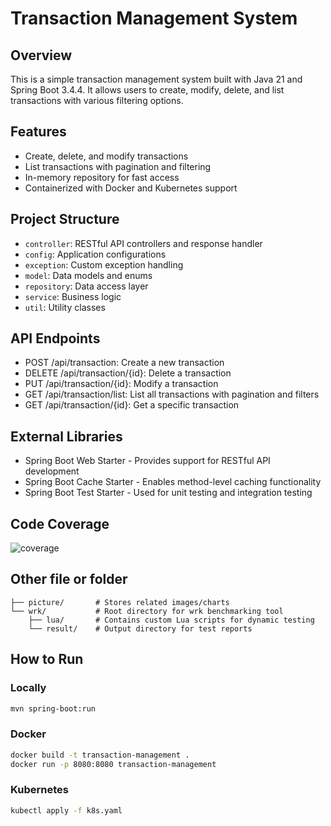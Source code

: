 # Transaction Management System

## Overview
This is a simple transaction management system built with Java 21 and Spring Boot 3.4.4. It allows users to create, modify, delete, and list transactions with various filtering options.

## Features
- Create, delete, and modify transactions
- List transactions with pagination and filtering
- In-memory repository for fast access
- Containerized with Docker and Kubernetes support

## Project Structure
- `controller`: RESTful API controllers and response handler 
- `config`: Application configurations
- `exception`: Custom exception handling
- `model`: Data models and enums
- `repository`: Data access layer
- `service`: Business logic
- `util`: Utility classes

## API Endpoints
- POST /api/transaction: Create a new transaction
- DELETE /api/transaction/{id}: Delete a transaction
- PUT /api/transaction/{id}: Modify a transaction
- GET /api/transaction/list: List all transactions with pagination and filters
- GET /api/transaction/{id}: Get a specific transaction



## External Libraries
- Spring Boot Web Starter - Provides support for RESTful API development
- Spring Boot Cache Starter - Enables method-level caching functionality
- Spring Boot Test Starter - Used for unit testing and integration testing

## Code Coverage
![coverage](https://markdown-1257179947.cos.ap-guangzhou.myqcloud.com/2025-0403-coverage-transaction-management.png)


## Other file or folder

```text
├── picture/       # Stores related images/charts
└── wrk/           # Root directory for wrk benchmarking tool
    ├── lua/       # Contains custom Lua scripts for dynamic testing
    └── result/    # Output directory for test reports
```

## How to Run
### Locally
```bash
mvn spring-boot:run
```
### Docker
```bash
docker build -t transaction-management .
docker run -p 8080:8080 transaction-management
```

### Kubernetes
```bash
kubectl apply -f k8s.yaml
```



